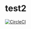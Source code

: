 # test2
[![CircleCI](https://circleci.com/gh/desis001/test2/tree/main.svg?style=svg&circle-token=b1e0396d341e664283526dc4d98a03dd9eacefe8)](https://circleci.com/gh/desis001/test2/tree/main)   